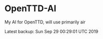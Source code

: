 # OpenTTD-AI
My AI for OpenTTD, will use primarily air

Latest backup: Sun Sep 29 00:29:01 UTC 2019
